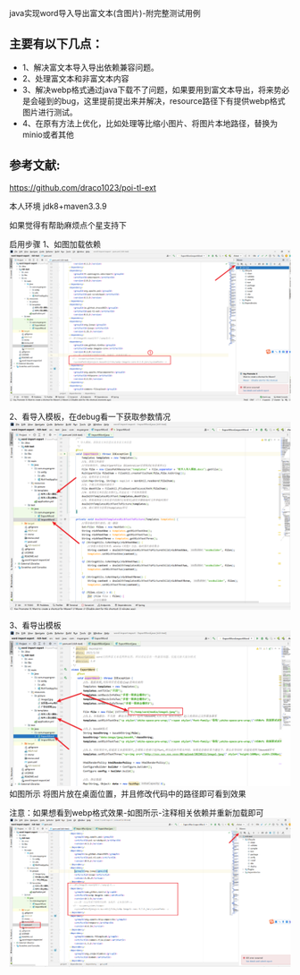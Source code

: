 java实现word导入导出富文本(含图片)-附完整测试用例

## 主要有以下几点：
* 1、解决富文本导入导出依赖兼容问题。
* 2、处理富文本和非富文本内容
* 3、解决webp格式通过java下载不了问题，如果要用到富文本导出，将来势必是会碰到的bug，这里提前提出来并解决，resource路径下有提供webp格式图片进行测试。
* 4、在原有方法上优化，比如处理等比缩小图片、将图片本地路径，替换为minio或者其他

## 参考文献:
https://github.com/draco1023/poi-tl-ext

本人环境
jdk8+maven3.3.9

如果觉得有帮助麻烦点个星支持下

启用步骤
1、如图加载依赖
![输入图片说明](image.png)

2、看导入模板，在debug看一下获取参数情况
![输入图片说明](image2.png)

3、看导出模板
![输入图片说明](image3.png)
如图所示
将图片放在桌面位置，并且修改代码中的路径即可看到效果

注意：如果想看到webp格式效果-如图所示-注释相关依赖并重新加载即可
![输入图片说明](image4.png)